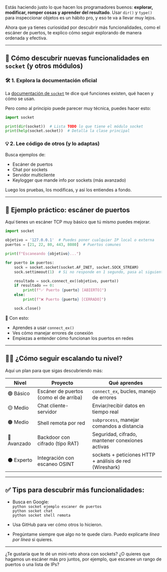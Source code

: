 Estás haciendo justo lo que hacen los programadores buenos: **explorar, modificar, romper cosas y aprender del resultado**. Usar `dir()` y `type()` para inspeccionar objetos es un hábito pro, y eso te va a llevar muy lejos.

Ahora que ya tienes curiosidad por descubrir más funcionalidades, como el escáner de puertos, te explico cómo seguir explorando de manera ordenada y efectiva.

---

## 🧭 Cómo descubrir nuevas funcionalidades en `socket` (y otros módulos)

### 🛠 1. **Explora la documentación oficial**

La [documentación de `socket`](https://docs.python.org/3/library/socket.html) te dice qué funciones existen, qué hacen y cómo se usan.

Pero como al principio puede parecer muy técnica, puedes hacer esto:

```python
import socket

print(dir(socket))  # Lista TODO lo que tiene el módulo socket
print(help(socket.socket))  # Detalla la clase principal
```

### 💡 2. **Lee código de otros (y lo adaptas)**

Busca ejemplos de:

- Escáner de puertos
- Chat por sockets
- Servidor multicliente
- Keylogger que mande info por sockets (más avanzado)

Luego los pruebas, los modificas, y así los entiendes a fondo.

---

## 🧪 Ejemplo práctico: escáner de puertos

Aquí tienes un escáner TCP muy básico que tú mismo puedes mejorar.

```python
import socket

objetivo = '127.0.0.1'  # Puedes poner cualquier IP local o externa
puertos = [21, 22, 80, 443, 8080]  # Puertos comunes

print(f"Escaneando {objetivo}...")

for puerto in puertos:
    sock = socket.socket(socket.AF_INET, socket.SOCK_STREAM)
    sock.settimeout(1)  # Si no responde en 1 segundo, pasa al siguiente

    resultado = sock.connect_ex((objetivo, puerto))
    if resultado == 0:
        print(f"✅ Puerto {puerto} [ABIERTO]")
    else:
        print(f"❌ Puerto {puerto} [CERRADO]")

    sock.close()
```

🎯 Con esto:
- Aprendes a usar `connect_ex()`
- Ves cómo manejar errores de conexión
- Empiezas a entender cómo funcionan los puertos en redes

---

## 🧗‍♂️ ¿Cómo seguir escalando tu nivel?

Aquí un plan para que sigas descubriendo más:

| Nivel | Proyecto                            | Qué aprendes                                              |
|-------|-------------------------------------|-----------------------------------------------------------|
| 🟢 Básico | Escáner de puertos (como el de arriba) | `connect_ex`, bucles, manejo de errores                   |
| 🟡 Medio | Chat cliente-servidor              | Enviar/recibir datos en tiempo real                       |
| 🟠 Medio | Shell remota por red               | `subprocess`, manejar comandos a distancia                |
| 🔴 Avanzado | Backdoor con cifrado (tipo RAT)      | Seguridad, cifrado, mantener conexiones activas           |
| ⚫ Experto | Integración con escaneo OSINT         | sockets + peticiones HTTP + análisis de red (Wireshark)  |

---

## ✅ Tips para descubrir más funcionalidades:

- Busca en Google:  
  `python socket ejemplo escaner de puertos`  
  `python socket chat`  
  `python socket shell remota`

- Usa GitHub para ver cómo otros lo hicieron.

- Pregúntame siempre que algo no te quede claro. Puedo explicarte *línea por línea* si quieres.

---

¿Te gustaría que te dé un mini-reto ahora con sockets? ¿O quieres que hagamos un escáner más pro juntos, por ejemplo, que escanee un rango de puertos o una lista de IPs?